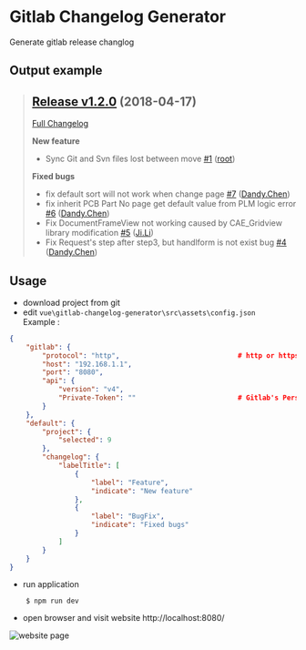 Gitlab Changelog Generator
==================

Generate gitlab release changlog

## Output example

> ## [Release v1.2.0](https://github.com/ro1963855/gitlab-changelog-generator) (2018-04-17)
> [Full Changelog](http://172.20.1.212:8888/root/iDesign/compare/6326553e10385d2c277f481eb327d2e45d3d140f...0796744fb9594f14e8692143800facc148c6ed94)
>
> **New feature**
> - Sync Git and Svn files lost between move [#1](http://172.20.1.212:8888/root/iDesign/issues/1) ([root](http://172.20.1.212:8888/root))
>
> **Fixed bugs**
> - fix default sort will not work when change page [#7](http://172.20.1.212:8888/root/iDesign/issues/7) ([Dandy.Chen](http://172.20.1.212:8888/Dandy.Chen))
> - fix inherit PCB Part No page get default value from PLM logic error [#6](http://172.20.1.212:8888/root/iDesign/issues/6) ([Dandy.Chen](http://172.20.1.212:8888/Dandy.Chen))
> - Fix DocumentFrameView not working caused by CAE_Gridview library modification [#5](http://172.20.1.212:8888/root/iDesign/issues/5) ([Ji.Li](http://172.20.1.212:8888/Ji.Li))
> - Fix Request's step after step3, but handlform is not exist bug [#4](http://172.20.1.212:8888/root/iDesign/issues/4) ([Dandy.Chen](http://172.20.1.212:8888/Dandy.Chen))

## Usage
*  download project from git
*  edit `vue\gitlab-changelog-generator\src\assets\config.json`   
Example :

```json
{
    "gitlab": {
        "protocol": "http",                             # http or https
        "host": "192.168.1.1",
        "port": "8080",
        "api": {
            "version": "v4",
            "Private-Token": ""                         # Gitlab's Personal access tokens
        }
    },
    "default": {
        "project": {
            "selected": 9
        },
        "changelog": {
            "labelTitle": [
                {
                    "label": "Feature",
                    "indicate": "New feature"
                },
                {
                    "label": "BugFix",
                    "indicate": "Fixed bugs"
                }
            ]
        }
    }
}
```

*  run application   

```
    $ npm run dev
```

*  open browser and visit website http://localhost:8080/   

![website page](../master/images/Gitlab_generator_page.png)
